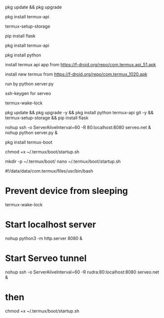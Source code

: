 pkg update && pkg upgrade

pkg install termux-api

termux-setup-storage



pip install flask 



pkg install termux-api



pkg install python



install termux api app from https://f-droid.org/repo/com.termux.api_51.apk


install new termux from https://f-droid.org/repo/com.termux_1020.apk



run by python server.py



ssh-keygen for serveo

termux-wake-lock



pkg update && pkg upgrade -y && pkg install python termux-api git -y && termux-setup-storage && pip install flask






nohup ssh -o ServerAliveInterval=60 -R 80:localhost:8080 serveo.net &
nohup python server.py &



pkg install termux-boot


chmod +x ~/.termux/boot/startup.sh

mkdir -p ~/.termux/boot/
nano ~/.termux/boot/startup.sh




#!/data/data/com.termux/files/usr/bin/bash

# Prevent device from sleeping
termux-wake-lock

# Start localhost server
nohup python3 -m http.server 8080 &

# Start Serveo tunnel
nohup ssh -o ServerAliveInterval=60 -R rudra:80:localhost:8080 serveo.net &






# then
chmod +x ~/.termux/boot/startup.sh

